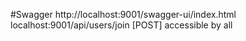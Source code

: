 #Swagger
http://localhost:9001/swagger-ui/index.html
localhost:9001/api/users/join [POST] accessible by all